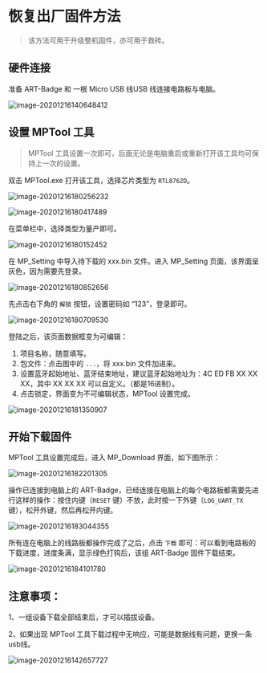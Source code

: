 # 恢复出厂固件方法

> 该方法可用于升级整机固件，亦可用于救砖。

## 硬件连接

准备 ART-Badge 和 一根 Micro USB 线USB 线连接电路板与电脑。

![image-20201216140648412](figures/image-20201216140648412.png)

## 设置 MPTool 工具

> MPTool 工具设置一次即可，后面无论是电脑重启或重新打开该工具均可保持上一次的设置。

双击 MPTool.exe 打开该工具，选择芯片类型为 `RTL8762D`。

![image-20201216180256232](figures/image-20201216180256232.png)

![image-20201216180417489](figures/image-20201216180417489.png)

在菜单栏中，选择类型为量产即可。

![image-20201216180152452](figures/image-20201216180152452.png)

在 MP_Setting 中导入待下载的 xxx.bin 文件。进入 MP_Setting 页面，该界面呈灰色，因为需要先登录。

![image-20201216180852656](figures/image-20201216180852656.png)

先点击右下角的 `解锁` 按钮，设置密码如 “123”，登录即可。

![image-20201216180709530](figures/image-20201216180709530.png)

登陆之后，该页面数据框变为可编辑：

1. 项目名称，随意填写。
2. 包文件：点击图中的 `...`，将 xxx.bin 文件加进来。
3. 设置蓝牙起始地址、蓝牙结束地址，建议蓝牙起始地址为：4C ED FB XX XX XX，其中 XX XX XX 可以自定义。（都是16进制）。
4. 点击锁定，界面变为不可编辑状态，MPTool 设置完成。

![image-20201216181350907](figures/image-20201216181350907.png)

## 开始下载固件

MPTool 工具设置完成后，进入 MP_Download 界面，如下图所示：

![image-20201216182201305](figures/image-20201216182201305.png)

操作已连接到电脑上的 ART-Badge，已经连接在电脑上的每个电路板都需要先进行这样的操作：按住内键（`RESET` 键）不放，此时按一下外键（`LOG_UART_TX` 键），松开外键，然后再松开内键。

![image-20201216183044355](figures/image-20201216183044355.png)

所有连在电脑上的线路板都操作完成了之后，点击 `下载` 即可：可以看到电路板的下载进度，进度条满，显示绿色打钩后，该组 ART-Badge 固件下载结束。

![image-20201216184101780](figures/image-20201216184101780.png)

## 注意事项：

1、一组设备下载全部结束后，才可以插拔设备。

2、如果出现 MPTool 工具下载过程中无响应，可能是数据线有问题，更换一条usb线。

![image-20201216142657727](figures/image-20201216142657727.png)